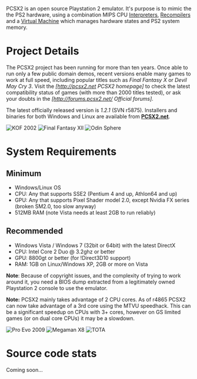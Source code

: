 PCSX2 is an open source Playstation 2 emulator. It's purpose is to mimic the the PS2 hardware, using a combination MIPS CPU [Interpreters](http://en.wikipedia.org/wiki/Interpreter_\(computing\)), [Recompilers](http://en.wikipedia.org/wiki/Dynamic_recompilation) and a [Virtual Machine](http://en.wikipedia.org/wiki/Virtual_machine) which manages hardware states and PS2 system memory.

# Project Details

The PCSX2 project has been running for more than ten years. Once able to run only a few public domain demos, recent versions enable many games to work at full speed, including popular titles such as *Final Fantasy X* or *Devil May Cry 3*. Visit the *[http://pcsx2.net PCSX2 homepage]* to check the latest compatibility status of games (with more than 2000 titles tested), or ask your doubts in the *[http://forums.pcsx2.net/ Official forums]*.

The latest officially released version is *1.2.1* (SVN r5875).
Installers and binaries for both Windows and Linux are available from **[PCSX2.net](http://pcsx2.net/)**.

![KOF 2002](https://pcsx2.googlecode.com/svn/wiki/images/Screenshots/KoF2002.jpg "KOF 2002")
![Final Fantasy XII](https://pcsx2.googlecode.com/svn/wiki/images/Screenshots/FinalFantasyXII.jpg "Final Fantasy XII")
![Odin Sphere](https://pcsx2.googlecode.com/svn/wiki/images/Screenshots/OdinSphere.jpg "Odin Sphere")

# System Requirements

## Minimum
* Windows/Linux OS
* CPU: Any that supports SSE2 (Pentium 4 and up, Athlon64 and up)
* GPU: Any that supports Pixel Shader model 2.0, except Nvidia FX series (broken SM2.0, too slow anyway)
* 512MB RAM (note Vista needs at least 2GB to run reliably)

## Recommended
* Windows Vista / Windows 7 (32bit or 64bit) with the latest DirectX
* CPU: Intel Core 2 Duo @ 3.2ghz or better
* GPU: 8800gt or better (for !Direct3D10 support)
* RAM: 1GB on Linux/Windows XP, 2GB or more on Vista

**Note**: Because of copyright issues, and the complexity of trying to work around it, you need a BIOS dump extracted from a legitimately owned Playstation 2 console to use the emulator.

**Note:** PCSX2 mainly takes advantage of 2 CPU cores. As of r4865 PCSX2 can now take advantage of a 3rd core using the MTVU speedhack. This can be a significant speedup on CPUs with 3+ cores, however on GS limited games (or on dual core CPUs) it may be a slowdown.

![Pro Evo 2009](https://pcsx2.googlecode.com/svn/wiki/images/Screenshots/ProEvo2009.jpg "Pro Evo 2009")
![Megaman X8](https://pcsx2.googlecode.com/svn/wiki/images/Screenshots/MegamanX8.jpg "Megaman X8")
![TOTA](https://pcsx2.googlecode.com/svn/wiki/images/Screenshots/TOTA.jpg "TOTA")

# Source code stats
Coming soon...
